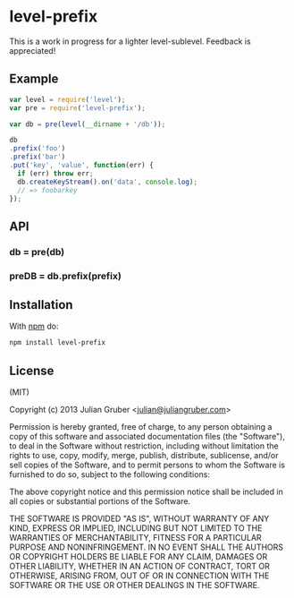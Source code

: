 
# level-prefix

This is a work in progress for a lighter level-sublevel. Feedback is appreciated!

## Example

```js
var level = require('level');
var pre = require('level-prefix');

var db = pre(level(__dirname + '/db'));

db
.prefix('foo')
.prefix('bar')
.put('key', 'value', function(err) {
  if (err) throw err;
  db.createKeyStream().on('data', console.log);
  // => foobarkey
});
```

## API

### db = pre(db)

### preDB = db.prefix(prefix)

## Installation

With [npm](https://npmjs.org) do:

```bash
npm install level-prefix
```

## License

(MIT)

Copyright (c) 2013 Julian Gruber &lt;julian@juliangruber.com&gt;

Permission is hereby granted, free of charge, to any person obtaining a copy of
this software and associated documentation files (the "Software"), to deal in
the Software without restriction, including without limitation the rights to
use, copy, modify, merge, publish, distribute, sublicense, and/or sell copies
of the Software, and to permit persons to whom the Software is furnished to do
so, subject to the following conditions:

The above copyright notice and this permission notice shall be included in all
copies or substantial portions of the Software.

THE SOFTWARE IS PROVIDED "AS IS", WITHOUT WARRANTY OF ANY KIND, EXPRESS OR
IMPLIED, INCLUDING BUT NOT LIMITED TO THE WARRANTIES OF MERCHANTABILITY,
FITNESS FOR A PARTICULAR PURPOSE AND NONINFRINGEMENT. IN NO EVENT SHALL THE
AUTHORS OR COPYRIGHT HOLDERS BE LIABLE FOR ANY CLAIM, DAMAGES OR OTHER
LIABILITY, WHETHER IN AN ACTION OF CONTRACT, TORT OR OTHERWISE, ARISING FROM,
OUT OF OR IN CONNECTION WITH THE SOFTWARE OR THE USE OR OTHER DEALINGS IN THE
SOFTWARE.

